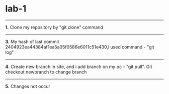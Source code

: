 # lab-1 
***
**1.** Clone my repository by "git clone" command
***
**3.** My hash of last commit 2404923ea44384af1ea5a05f0586e6011c51e430,i used command - "git log"
***
**4.** Create new branch in site, and i add branch on my pc - "git pull". Git checkout newbranch to change branch
***
**5.** Changes not occur 

